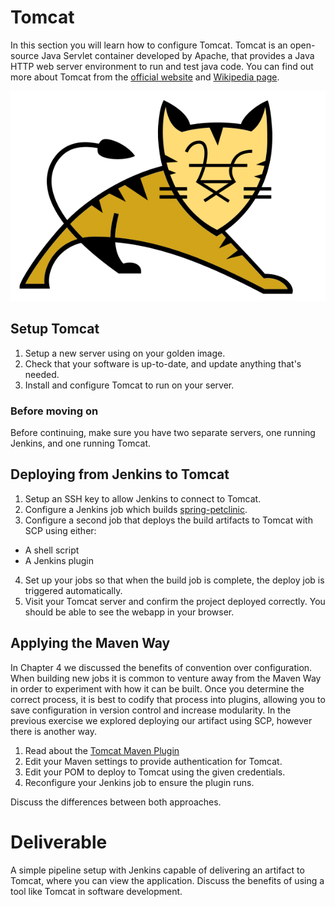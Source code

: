 # Tomcat

In this section you will learn how to configure Tomcat. Tomcat is an open-source Java Servlet container developed by Apache, that provides a Java HTTP web server environment to run and test java code.
You can find out more about Tomcat from the [official website](https://tomcat.apache.org/) and [Wikipedia page](https://en.wikipedia.org/wiki/Apache_Tomcat).

![tomcat image](img-addendum/tomcat.svg ':size=300x200 :class=icon :alt= tomcat image')

## Setup Tomcat

1. Setup a new server using on your golden image.
2. Check that your software is up-to-date, and update anything that's needed.
3. Install and configure Tomcat to run on your server.

### Before moving on

Before continuing, make sure you have two separate servers, one running Jenkins, and one running Tomcat.

## Deploying from Jenkins to Tomcat

1. Setup an SSH key to allow Jenkins to connect to Tomcat.
2. Configure a Jenkins job which builds [spring-petclinic](https://github.com/devcloudninjas/spring-petclinic).
3. Configure a second job that deploys the build artifacts to Tomcat with SCP using either:

- A shell script
- A Jenkins plugin

4. Set up your jobs so that when the build job is complete, the deploy job is triggered automatically.
5. Visit your Tomcat server and confirm the project deployed correctly. You should be able to see the webapp in your browser.

## Applying the Maven Way

In Chapter 4 we discussed the benefits of convention over configuration. When
building new jobs it is common to venture away from the Maven Way in
order to experiment with how it can be built. Once you determine the correct
process, it is best to codify that process into plugins, allowing you to save
configuration in version control and increase modularity. In the previous
exercise we explored deploying our artifact using SCP, however there is another
way.

1. Read about the [Tomcat Maven Plugin](http://tomcat.apache.org/maven-plugin-2.0/tomcat7-maven-plugin/)
2. Edit your Maven settings to provide authentication for Tomcat.
3. Edit your POM to deploy to Tomcat using the given credentials.
4. Reconfigure your Jenkins job to ensure the plugin runs.

Discuss the differences between both approaches.

# Deliverable

A simple pipeline setup with Jenkins capable of delivering an artifact to Tomcat, where you can view the application.
Discuss the benefits of using a tool like Tomcat in software development.
